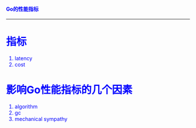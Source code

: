 #### <font color="blue">Go的性能指标

---

# 指标

1. latency
2. cost

# 影响Go性能指标的几个因素

1. algorithm
2. gc
3. mechanical sympathy
